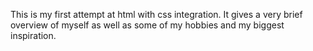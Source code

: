This is my first attempt at html with css integration. It gives a very brief overview of myself as well as some of my hobbies and my biggest inspiration.
